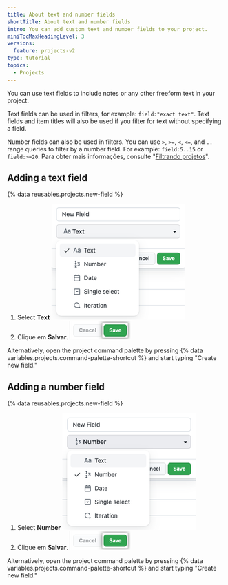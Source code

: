 ```yaml
---
title: About text and number fields
shortTitle: About text and number fields
intro: You can add custom text and number fields to your project.
miniTocMaxHeadingLevel: 3
versions:
  feature: projects-v2
type: tutorial
topics:
  - Projects
---
```


You can use text fields to include notes or any other freeform text in your project.

Text fields can be used in filters, for example: `field:"exact text"`. Text fields and item titles will also be used if you filter for text without specifying a field.

Number fields can also be used in filters. You can use `>`, `>=`, `<`, `<=`, and `..` range queries to filter by a number field. For example: `field:5..15` or `field:>=20`. Para obter mais informações, consulte "[Filtrando projetos](/issues/planning-and-tracking-with-projects/customizing-views-in-your-project/filtering-projects)".

## Adding a text field

{% data reusables.projects.new-field %}
1. Select **Text** ![Screenshot showing the text option](/assets/images/help/projects-v2/new-field-text.png)
1. Clique em **Salvar**. ![Screenshot showing save button](/assets/images/help/projects-v2/new-field-save.png)

Alternatively, open the project command palette by pressing {% data variables.projects.command-palette-shortcut %} and start typing "Create new field."

## Adding a number field

{% data reusables.projects.new-field %}
1. Select **Number** ![Screenshot showing the number option](/assets/images/help/projects-v2/new-field-number.png)
1. Clique em **Salvar**. ![Screenshot showing save button](/assets/images/help/projects-v2/new-field-save.png)

Alternatively, open the project command palette by pressing {% data variables.projects.command-palette-shortcut %} and start typing "Create new field."

